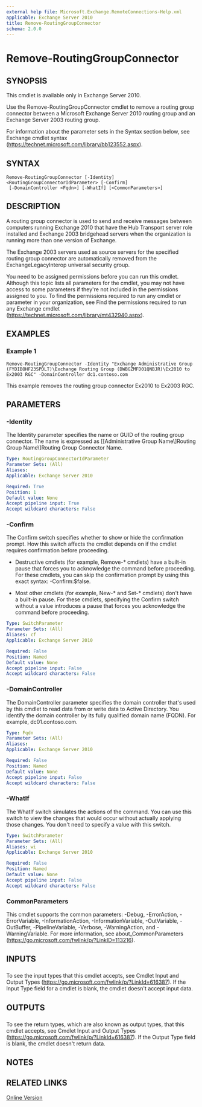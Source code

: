 ```yaml
---
external help file: Microsoft.Exchange.RemoteConnections-Help.xml
applicable: Exchange Server 2010
title: Remove-RoutingGroupConnector
schema: 2.0.0
---
```


# Remove-RoutingGroupConnector

## SYNOPSIS
This cmdlet is available only in Exchange Server 2010.

Use the Remove-RoutingGroupConnector cmdlet to remove a routing group connector between a Microsoft Exchange Server 2010 routing group and an Exchange Server 2003 routing group.

For information about the parameter sets in the Syntax section below, see Exchange cmdlet syntax (https://technet.microsoft.com/library/bb123552.aspx).

## SYNTAX

```
Remove-RoutingGroupConnector [-Identity] <RoutingGroupConnectorIdParameter> [-Confirm]
 [-DomainController <Fqdn>] [-WhatIf] [<CommonParameters>]
```

## DESCRIPTION
A routing group connector is used to send and receive messages between computers running Exchange 2010 that have the Hub Transport server role installed and Exchange 2003 bridgehead servers when the organization is running more than one version of Exchange.

The Exchange 2003 servers used as source servers for the specified routing group connector are automatically removed from the ExchangeLegacyInterop universal security group.

You need to be assigned permissions before you can run this cmdlet. Although this topic lists all parameters for the cmdlet, you may not have access to some parameters if they're not included in the permissions assigned to you. To find the permissions required to run any cmdlet or parameter in your organization, see Find the permissions required to run any Exchange cmdlet (https://technet.microsoft.com/library/mt432940.aspx).

## EXAMPLES

### Example 1
```
Remove-RoutingGroupConnector -Identity "Exchange Administrative Group (FYDIBOHF23SPDLT)\Exchange Routing Group (DWBGZMFD01QNBJR)\Ex2010 to Ex2003 RGC" -DomainController dc1.contoso.com
```

This example removes the routing group connector Ex2010 to Ex2003 RGC.

## PARAMETERS

### -Identity
The Identity parameter specifies the name or GUID of the routing group connector. The name is expressed as [[Administrative Group Name\\]Routing Group Name\\]Routing Group Connector Name.

```yaml
Type: RoutingGroupConnectorIdParameter
Parameter Sets: (All)
Aliases:
Applicable: Exchange Server 2010

Required: True
Position: 1
Default value: None
Accept pipeline input: True
Accept wildcard characters: False
```

### -Confirm
The Confirm switch specifies whether to show or hide the confirmation prompt. How this switch affects the cmdlet depends on if the cmdlet requires confirmation before proceeding.

- Destructive cmdlets (for example, Remove-\* cmdlets) have a built-in pause that forces you to acknowledge the command before proceeding. For these cmdlets, you can skip the confirmation prompt by using this exact syntax: -Confirm:$false.

- Most other cmdlets (for example, New-\* and Set-\* cmdlets) don't have a built-in pause. For these cmdlets, specifying the Confirm switch without a value introduces a pause that forces you acknowledge the command before proceeding.

```yaml
Type: SwitchParameter
Parameter Sets: (All)
Aliases: cf
Applicable: Exchange Server 2010

Required: False
Position: Named
Default value: None
Accept pipeline input: False
Accept wildcard characters: False
```

### -DomainController
The DomainController parameter specifies the domain controller that's used by this cmdlet to read data from or write data to Active Directory. You identify the domain controller by its fully qualified domain name (FQDN). For example, dc01.contoso.com.

```yaml
Type: Fqdn
Parameter Sets: (All)
Aliases:
Applicable: Exchange Server 2010

Required: False
Position: Named
Default value: None
Accept pipeline input: False
Accept wildcard characters: False
```

### -WhatIf
The WhatIf switch simulates the actions of the command. You can use this switch to view the changes that would occur without actually applying those changes. You don't need to specify a value with this switch.

```yaml
Type: SwitchParameter
Parameter Sets: (All)
Aliases: wi
Applicable: Exchange Server 2010

Required: False
Position: Named
Default value: None
Accept pipeline input: False
Accept wildcard characters: False
```

### CommonParameters
This cmdlet supports the common parameters: -Debug, -ErrorAction, -ErrorVariable, -InformationAction, -InformationVariable, -OutVariable, -OutBuffer, -PipelineVariable, -Verbose, -WarningAction, and -WarningVariable. For more information, see about_CommonParameters (https://go.microsoft.com/fwlink/p/?LinkID=113216).

## INPUTS

###  
To see the input types that this cmdlet accepts, see Cmdlet Input and Output Types (https://go.microsoft.com/fwlink/p/?LinkId=616387). If the Input Type field for a cmdlet is blank, the cmdlet doesn't accept input data.

## OUTPUTS

###  
To see the return types, which are also known as output types, that this cmdlet accepts, see Cmdlet Input and Output Types (https://go.microsoft.com/fwlink/p/?LinkId=616387). If the Output Type field is blank, the cmdlet doesn't return data.

## NOTES

## RELATED LINKS

[Online Version](https://technet.microsoft.com/library/69d57b11-4c73-46f2-ace0-d47ff06beb9f.aspx)

